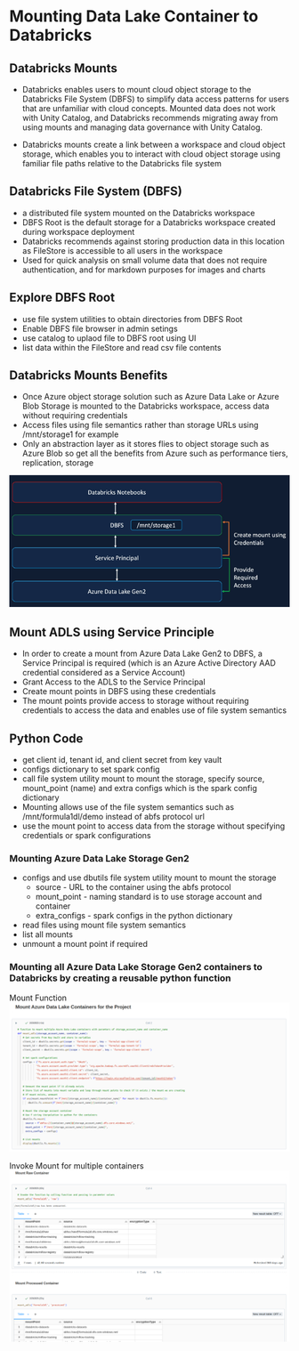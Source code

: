 # Mounting Data Lake Container to Databricks

## Databricks Mounts
- Databricks enables users to mount cloud object storage to the Databricks File System (DBFS) to simplify data access patterns for users that are unfamiliar with cloud concepts. Mounted data does not work with Unity Catalog, and Databricks recommends migrating away from using mounts and managing data governance with Unity Catalog.

- Databricks mounts create a link between a workspace and cloud object storage, which enables you to interact with cloud object storage using familiar file paths relative to the Databricks file system

## Databricks File System (DBFS)
- a distributed file system mounted on the Databricks workspace
- DBFS Root is the default storage for a Databricks workspace created during workspace deployment
- Databricks recommends against storing production data in this location as FileStore is accessible to all users in the workspace
- Used for quick analysis on small volume data that does not require authentication, and for markdown purposes for images and charts

## Explore DBFS Root
- use file system utilities to obtain directories from DBFS Root
- Enable DBFS file browser in admin setings
- use catalog to uplaod file to DBFS root using UI
- list data within the FileStore and read csv file contents

## Databricks Mounts Benefits
- Once Azure object storage solution such as Azure Data Lake or Azure Blob Storage is mounted to the Databricks workspace, access data without requiring credentials
- Access files using file semantics rather than storage URLs using /mnt/storage1 for example
- Only an abstraction layer as it stores flies to object storage such as Azure Blob so get all the benefits from Azure such as performance tiers, replication, storage

<img src="Docs/mounts.png">

## Mount ADLS using Service Principle
- In order to create a mount from Azure Data Lake Gen2 to DBFS, a Service Principal is required (which is an Azure Active Directory AAD credential considered as a Service Account)
- Grant Access to the ADLS to the Service Principal
- Create mount points in DBFS using these credentials
- The mount points provide access to storage without requiring credentials to access the data and enables use of file system semantics

## Python Code
- get client id, tenant id, and client secret from key vault
- configs dictionary to set spark config
- call file system utility mount to mount the storage, specify source, mount_point (name) and extra configs which is the spark config dictionary
- Mounting allows use of the file system semantics such as /mnt/formula1dl/demo instead of abfs protocol url
- use the mount point to access data from the storage without specifying credentials or spark configurations

### Mounting Azure Data Lake Storage Gen2
- configs and use dbutils file system utility mount to mount the storage
  - source - URL to the container using the abfs protocol
  - mount_point - naming standard is to use storage account and container
  - extra_configs - spark configs in the python dictionary
- read files using mount file system semantics
- list all mounts
- unmount a mount point if required

### Mounting all Azure Data Lake Storage Gen2 containers to Databricks by creating a reusable python function

Mount Function
<img src="Docs/mount_python.png">


Invoke Mount for multiple containers
<img src="Docs/mount_python1.png">
